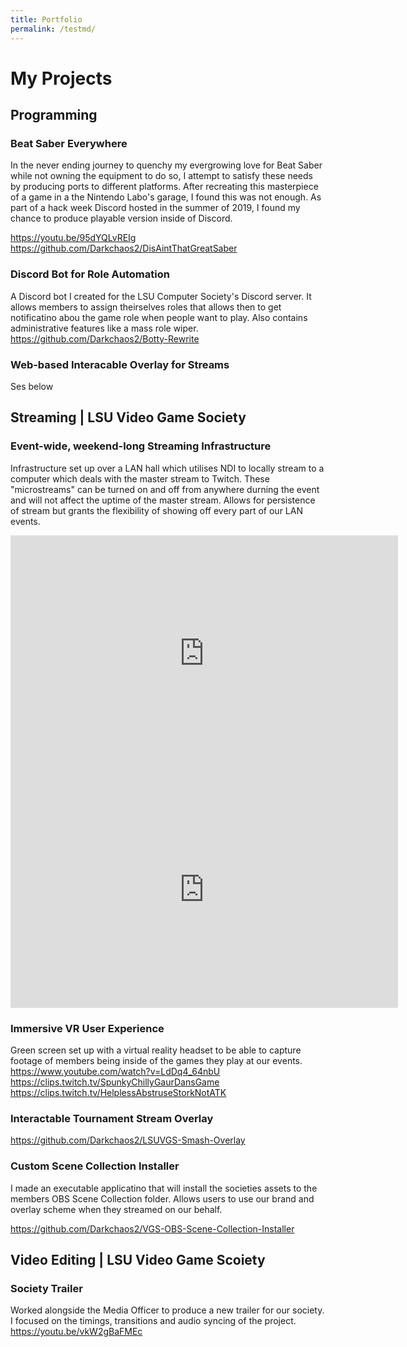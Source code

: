 ```yaml
---
title: Portfolio
permalink: /testmd/
---
```



# My Projects

## Programming
### Beat Saber Everywhere
In the never ending journey to quenchy my evergrowing love for Beat Saber while not owning the equipment to do so, I attempt to satisfy these needs by producing ports to different platforms. After recreating this masterpiece of a game in a the Nintendo Labo's garage, I found this was not enough. As part of a hack week Discord hosted in the summer of 2019, I found my chance to produce playable version inside of Discord.

https://youtu.be/95dYQLvREIg
https://github.com/Darkchaos2/DisAintThatGreatSaber

### Discord Bot for Role Automation
A Discord bot I created for the LSU Computer Society's Discord server. It allows members to assign theirselves roles that allows then to get notificatino abou the game role when people want to play. Also contains administrative features like a mass role wiper.
https://github.com/Darkchaos2/Botty-Rewrite

### Web-based Interacable Overlay for Streams
Ses below

## Streaming | LSU Video Game Society
### Event-wide, weekend-long Streaming Infrastructure 
Infrastructure set up over a LAN hall which utilises NDI to locally stream to a computer which deals with the master stream to Twitch. These "microstreams" can be turned on and off from anywhere durning the event and will not affect the uptime of the master stream. Allows for persistence of stream but grants the flexibility of showing off every part of our LAN events.
<iframe src="https://player.twitch.tv/?collection=Z4jjB_9w2hUJEQ&video=506719310&time=0h12m2s&parent=www.example.com" frameborder="0" allowfullscreen="true" scrolling="no" height="378" width="620"></iframe>
<iframe src="https://clips.twitch.tv/embed?clip=SpeedyDreamyDonkeyMoreCowbell&parent=Darkchaos2.github.io" frameborder="0" allowfullscreen="true" scrolling="no" height="378" width="620"></iframe>

### Immersive VR User Experience
Green screen set up with a virtual reality headset to be able to capture footage of members being inside of the games they play at our events.
	https://www.youtube.com/watch?v=LdDq4_64nbU
	https://clips.twitch.tv/SpunkyChillyGaurDansGame
	https://clips.twitch.tv/HelplessAbstruseStorkNotATK

### Interactable Tournament Stream Overlay
https://github.com/Darkchaos2/LSUVGS-Smash-Overlay

### Custom Scene Collection Installer
I made an executable applicatino that will install the societies assets to the members OBS Scene Collection folder. Allows users to use our brand and overlay scheme when they streamed on our behalf.

https://github.com/Darkchaos2/VGS-OBS-Scene-Collection-Installer

## Video Editing | LSU Video Game Scoiety
### Society Trailer
Worked alongside the Media Officer to produce a new trailer for our society. I focused on the timings, transitions and audio syncing of the project.
https://youtu.be/vkW2gBaFMEc